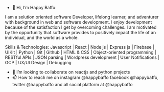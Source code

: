 - 👋 Hi, I’m Happy Baffo

I am a solution oriented software Developer, lifelong learner,
and adventurer with background in web and software development.
I enjoy development because of the satisfaction I get by overcoming challenges. 
I am motivated by the opportunity that software provides to positively impact the 
life of an individual, and the world as a whole.

Skills & Technologies:
 Javascript | React | Node js | Express js | Firebase | UIKit | Python
| Git | Github | HTML & CSS | Object-oriented programming | RESTful APIs 
| JSON parsing | Wordpress development | User Notifications | GCP | UX/UI Design | Debugging



- 💞️ I’m looking to collaborate on reactjs and python projects 
- 📫 How to reach me on instagram @happybaffo
facebook @happybaffo, twitter @happybaffo and all
social platform at @happybaffo

<!---
baffoatta/baffoatta is a ✨ special ✨ repository because its `README.md` (this file) appears on your GitHub profile.
You can click the Preview link to take a look at your changes.
--->
